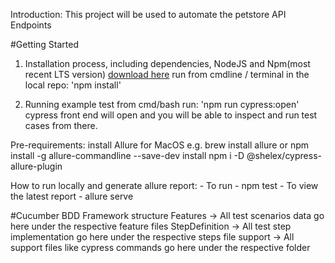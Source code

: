 
Introduction:
This project will be used to automate the petstore API Endpoints

#Getting Started
1. Installation process, including dependencies,
      NodeJS and Npm(most recent LTS version) [download here](https://nodejs.org/en/)
      run from cmdline / terminal in the local repo: 'npm install'

2. Running example test
      from cmd/bash run: 'npm run cypress:open'
      cypress front end will open and you will be able to inspect and run test cases  from there.

Pre-requirements:
install Allure for MacOS e.g. brew install allure or npm install -g allure-commandline --save-dev
install npm i -D @shelex/cypress-allure-plugin


How to run locally and generate allure report:
      - To run - npm test
      - To view the latest report - allure serve

#Cucumber BDD Framework structure
  Features -> All test scenarios data  go here under the respective feature files
  StepDefinition -> All test step implementation go here under the respective steps file
  support -> All support files like cypress commands go here under the respective folder